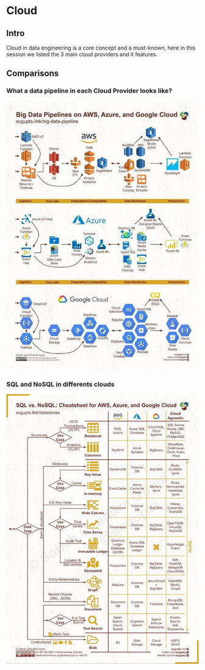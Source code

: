 # Cloud

## Intro

Cloud in data engineering is a core concept and a must-known, here in this session we listed the 3 main cloud providers and it features.

## Comparisons

### What a data pipeline in each Cloud Provider looks like?
![](./src/pipeline_comparison.jpg)

### SQL and NoSQL in differents clouds
![](./src/sql_comparison.jpg)
